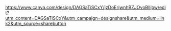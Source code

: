 <a>https://www.canva.com/design/DAGSaTiSCxY/jzDoErjwnhBZJOvoBlljbw/edit?utm_content=DAGSaTiSCxY&utm_campaign=designshare&utm_medium=link2&utm_source=sharebutton </a>

